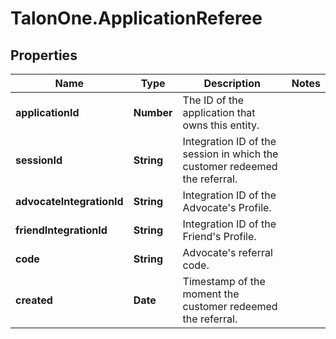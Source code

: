 # TalonOne.ApplicationReferee

## Properties

Name | Type | Description | Notes
------------ | ------------- | ------------- | -------------
**applicationId** | **Number** | The ID of the application that owns this entity. | 
**sessionId** | **String** | Integration ID of the session in which the customer redeemed the referral. | 
**advocateIntegrationId** | **String** | Integration ID of the Advocate&#39;s Profile. | 
**friendIntegrationId** | **String** | Integration ID of the Friend&#39;s Profile. | 
**code** | **String** | Advocate&#39;s referral code. | 
**created** | **Date** | Timestamp of the moment the customer redeemed the referral. | 


